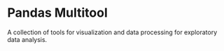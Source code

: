 # Pandas Multitool

A collection of tools for visualization and data processing for exploratory data analysis.